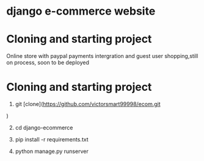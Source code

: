 # django e-commerce website


# Cloning and starting project
Online store with paypal payments intergration and guest user shopping,still on process, soon to be deployed

# Cloning and starting project

1. git [clone](https://github.com/victorsmart99998/ecom.git

)

2. cd django-ecommerce

3. pip install -r requirements.txt

4. python manage.py runserver
